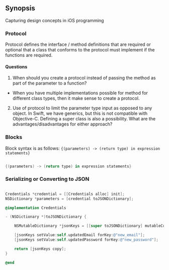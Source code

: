 ## Synopsis

Capturing design concepts in iOS programming

### Protocol

Protocol defines the interface / method definitions that are required or optional
that a class that conforms to the protocol must implement if the functions are
required.

#### Questions

1. When should you create a protocol instead of passing the method as part of the parameter to a function?
  * When you have multiple implementations possible for method for different class types, then it make sense to create a protocol.
2. Use of protocol to limit the parameter type input as opposed to any object.  In Swift, we have generics, but this is not compatible with Objective-C. Defining a super class is also a possibility.  What are the advantages/disadvantages for either approach?  


### Blocks

Block syntax is as follows: ``` {(parameters) -> (return type) in expression statements} ```

```Swift

{(parameters) -> (return type) in expression statements}

```

### Serializing or Converting to JSON

```Objective-C

Credentials *credential = [[Credentials alloc] init];
NSDictionary *parameters = [credential toJSONDictionary];

@implementation Credentials

- (NSDictionary *)toJSONDictionary {

    NSMutableDictionary *jsonKeys = [[super toJSONDictionary] mutableCopy];

    [jsonKeys setValue:self.updatedEmail forKey:@"new_email"];
    [jsonKeys setValue:self.updatedPassword forKey:@"new_password"];

    return [jsonKeys copy];
}

@end

```
